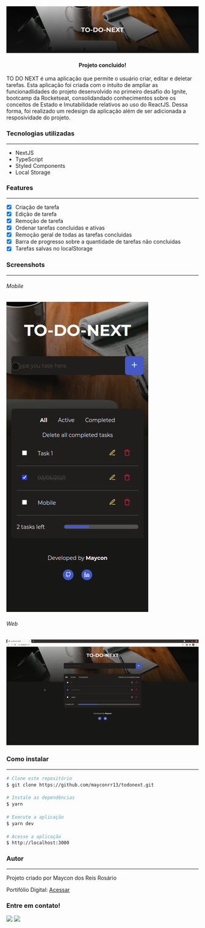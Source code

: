 <img alt="Banner" title="To-Do-Next" src="./public/banner.png" />

<h4 align="center"> 
	Projeto concluído! 
</h4>
<p align="left">TO DO NEXT é uma aplicação que permite o usuário criar, editar e deletar tarefas. Esta aplicação foi criada com o intuito de ampliar as funcionadlidades do projeto desenvolvido no primeiro desafio do Ignite, bootcamp da Rocketseat, consolidandado conhecimentos sobre os conceitos de Estado e Imutabilidade relativos ao uso do ReactJS. Dessa forma, foi realizado um redesign da aplicação além de ser adicionada a resposividade do projeto.</p>

### Tecnologias utilizadas
---

* NextJS
* TypeScript
* Styled Components
* Local Storage

### Features
---

- [x] Criação de tarefa
- [x] Edição de tarefa
- [x] Remoção de tarefa
- [x] Ordenar tarefas concluidas e ativas
- [x] Remoção geral de todas as tarefas concluidas
- [x] Barra de progresso sobre a quantidade de tarefas não concluidas
- [x] Tarefas salvas no localStorage

### Screenshots
---

###### Mobile
![](/public/todomobile.gif)


###### Web
![](/public/todoweb.gif)

### Como instalar
---

```bash
# Clone este repositório
$ git clone https://github.com/mayconrr13/todonext.git

# Instale as dependências
$ yarn 

# Execute a aplicação
$ yarn dev

# Acesse a aplicação
$ http://localhost:3000
```

### Autor
---

<p>Projeto criado por Maycon dos Reis Rosário</p>
<p>Portifólio Digital: <a href="http://mayconrr.vercel.app">Acessar</a></p>

### Entre em contato!

[<img src="https://img.shields.io/badge/linkedin-%230077B5.svg?&style=for-the-badge&logo=linkedin&logoColor=white" />](https://www.linkedin.com/in/mayconreisrosario/) [<img src="https://img.shields.io/badge/Gmail-D14836?style=for-the-badge&logo=gmail&logoColor=white" />](mailto:mayconrr13@gmail.com)